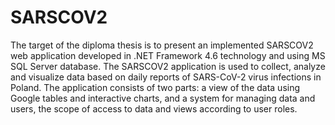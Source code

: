 # SARSCOV2

The target of the diploma thesis is to present an implemented SARSCOV2 web application developed in .NET Framework 4.6 technology and using MS SQL Server database. The SARSCOV2 application is used to collect, analyze and visualize data based on daily reports of SARS-CoV-2 virus infections in Poland. The application consists of two parts: a view of the data using Google tables and interactive charts, and a system for managing data and users, the scope of access to data and views according to user roles.
